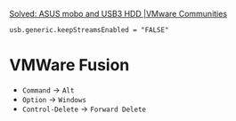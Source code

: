 


[Solved: ASUS mobo and USB3 HDD |VMware Communities](https://communities.vmware.com/thread/611564)


```
usb.generic.keepStreamsEnabled = "FALSE"
```

VMWare Fusion
=============

* `Command` -> `Alt`
* `Option` -> `Windows`
* `Control-Delete` -> `Forward Delete`




